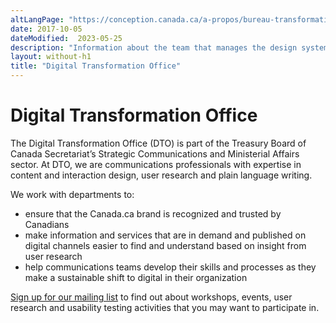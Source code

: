 ```yaml
---
altLangPage: "https://conception.canada.ca/a-propos/bureau-transformation-numerique.html"
date: 2017-10-05
dateModified:  2023-05-25
description: "Information about the team that manages the design system and oversees content for Canada.ca."
layout: without-h1
title: "Digital Transformation Office"
---
```

<h1 property="name headline" id="wb-cont" dir="ltr">Digital Transformation Office</h1>
<p>The Digital Transformation Office (DTO) is part of the Treasury Board of Canada Secretariat’s Strategic Communications and Ministerial Affairs sector. At DTO, we are communications professionals with expertise in content and interaction design, user research and plain language writing.</p>
<p>We work with departments to:</p>
<ul>
  <li>ensure that the Canada.ca brand is recognized and trusted by Canadians </li>
  <li>make information and services that are in demand and published on digital channels easier to find and understand based on insight from user research </li>
  <li>help communications teams develop their skills and processes as they make a sustainable shift to digital in their organization </li>
</ul>
<p><a href="{{ site.urlblogca }}/pages/signup.html">Sign up for our mailing list</a> to find out about workshops, events, user research and usability testing activities that you may want to participate in.</p>
